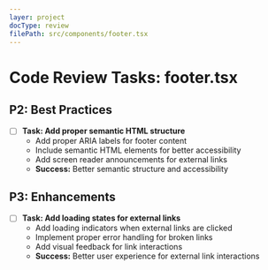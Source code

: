 ```yaml
---
layer: project
docType: review
filePath: src/components/footer.tsx
---
```


# Code Review Tasks: footer.tsx

## P2: Best Practices
- [ ] **Task: Add proper semantic HTML structure**
  - Add proper ARIA labels for footer content
  - Include semantic HTML elements for better accessibility
  - Add screen reader announcements for external links
  - **Success:** Better semantic structure and accessibility

## P3: Enhancements
- [ ] **Task: Add loading states for external links**
  - Add loading indicators when external links are clicked
  - Implement proper error handling for broken links
  - Add visual feedback for link interactions
  - **Success:** Better user experience for external link interactions 
